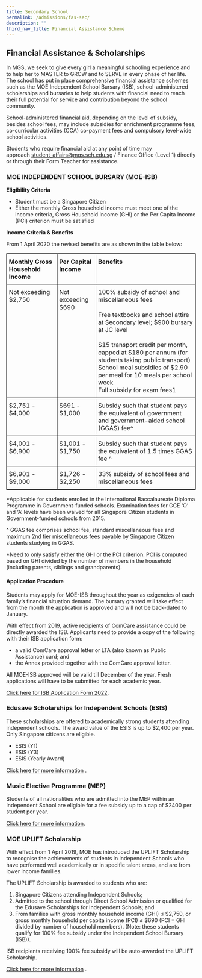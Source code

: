 ```yaml
---
title: Secondary School
permalink: /admissions/fas-sec/
description: ""
third_nav_title: Financial Assistance Scheme
---
```



## Financial Assistance & Scholarships

In MGS, we seek to give every girl a meaningful schooling experience and to help her to MASTER to GROW and to SERVE in every phase of her life. The school has put in place comprehensive financial assistance schemes such as the MOE Independent School Bursary (ISB), school-administered scholarships and bursaries to help students with financial need to reach their full potential for service and contribution beyond the school community.

School-administered financial aid, depending on the level of subsidy, besides school fees, may include subsidies for enrichment programme fees, co-curricular activities (CCA) co-payment fees and compulsory level-wide school activities.
 
Students who require financial aid at any point of time may approach [student_affairs@mgs.sch.edu.sg](mailto:student_affairs@mgs.sch.edu.sg) / Finance Office (Level 1) directly or through their Form Teacher for assistance.

### MOE INDEPENDENT SCHOOL BURSARY (MOE-ISB)

**Eligibility Criteria**

*   Student must be a Singapore Citizen
*   Either the monthly Gross household income must meet one of the income criteria, Gross Household Income (GHI) or the Per Capita Income (PCI) criterion must be satisfied

**Income Criteria & Benefits**

From 1 April 2020 the revised benefits are as shown in the table below:

<style type="text/css">
.tg {
		border: 1px solid;
    border-collapse: collapse;
    border-spacing: 0;
}
.tg td {	
    border-color: black;
    border-style: solid;
    border-width: 1px;
    overflow: hidden;
    padding: 10px 5px;
    word-break: normal;
}
.tg th {
    border-color: black;
    border-style: solid;
    border-width: 1px;
    font-weight: normal;
    overflow: hidden;
    padding: 10px 5px;
    word-break: normal;
}
.tg .tg-mppl {
		border: 1px solid;
    text-align: left;
    vertical-align: top
}
.tg .tg-rdtm {
		border: 1px solid;
    font-weight: bold;
    text-align: left;
    vertical-align: top
}
</style>
<table class="tg">
  <thead>
    <tr>
      <th class="tg-rdtm">Monthly Gross Household Income</th>
      <th class="tg-rdtm">Per Capital Income</th>
      <th class="tg-rdtm">Benefits</th>
    </tr>
  </thead>
  <tbody>
    <tr>
      <td class="tg-mppl">Not exceeding<br>
        $2,750</td>
      <td class="tg-mppl">Not exceeding<br>
        $690</td>
      <td class="tg-mppl">100% subsidy of school and miscellaneous fees<br>
        <br>
        Free textbooks and school attire at Secondary level; $900 bursary at JC level <br>
        <br>
        $15 transport credit per month, capped at $180 per annum (for students taking public transport) <br>
        School meal subsidies of $2.90 per meal for 10 meals per school week<br>
        Full subsidy for exam fees1</td>
    </tr>
    <tr>
      <td class="tg-mppl">$2,751 - $4,000 </td>
      <td class="tg-mppl">$691 - $1,000 </td>
      <td class="tg-mppl">Subsidy such that student pays the equivalent of government and government-aided school (GGAS) fee^ </td>
    </tr>
    <tr>
      <td class="tg-mppl"> $4,001 - $6,900</td>
      <td class="tg-mppl">$1,001 - $1,750 </td>
      <td class="tg-mppl">Subsidy such that student pays the equivalent of 1.5 times GGAS fee ^ </td>
    </tr>
    <tr>
      <td class="tg-mppl"> $6,901 - $9,000</td>
      <td class="tg-mppl">$1,726 - $2,250</td>
      <td class="tg-mppl">33% subsidy of school fees and miscellaneous fees </td>
    </tr>
  </tbody>
</table>


*Applicable for students enrolled in the International Baccalaureate Diploma Programme in Government-funded schools. Examination fees for GCE ‘O’ and ‘A’ levels have been waived for all Singapore Citizen students in Government-funded schools from 2015. 

^ GGAS fee comprises school fee, standard miscellaneous fees and maximum 2nd tier miscellaneous fees payable by Singapore Citizen students studying in GGAS.

*Need to only satisfy either the GHI or the PCI criterion. PCI is computed based on GHI divided by the number of members in the household (including parents, siblings and grandparents).

#### **Application Procedure**

Students may apply for MOE-ISB throughout the year as exigencies of each family’s financial situation demand. The bursary granted will take effect from the month the application is approved and will not be back-dated to January.

With effect from 2019, active recipients of ComCare assistance could be directly awarded the ISB. Applicants need to provide a copy of the following with their ISB application form:

*   a valid ComCare approval letter or LTA (also known as Public Assistance) card; and
*   the Annex provided together with the ComCare approval letter.

All MOE-ISB approved will be valid till December of the year. Fresh applications will have to be submitted for each academic year.

[Click here for ISB Application Form 2022](https://drive.google.com/file/d/1lx38lkPmHDvrH9u54KE_w7rOS-OeDGMe/view?usp=sharing).


### Edusave Scholarships for Independent Schools (ESIS)

These scholarships are offered to academically strong students attending independent schools. The award value of the ESIS is up to $2,400 per year. Only Singapore citizens are eligible.

*   ESIS (Y1)
*   ESIS (Y3)
*   ESIS (Yearly Award)

[Click here for more information](https://www.moe.gov.sg/financial-matters/awards-scholarships/edusave-scholarships-independent) .

### Music Elective Programme (MEP)

Students of all nationalities who are admitted into the MEP within an Independent School are eligible for a fee subsidy up to a cap of $2400 per student per year.  
  

[Click here for more information](https://www.moe.gov.sg/education-in-sg/our-programmes/mep-sec/where-to-take-it#:~:text=MEP%20students%20do%20not%20need,of%20%242%2C400%20per%20student%20yearly.).

### MOE UPLIFT Scholarship

With effect from 1 April 2019, MOE has introduced the UPLIFT Scholarship to recognise the achievements of students in Independent Schools who have performed well academically or in specific talent areas, and are from lower income families.  

The UPLIFT Scholarship is awarded to students who are:  

1.  Singapore Citizens attending Independent Schools;
2.  Admitted to the school through Direct School Admission or qualified for the Edusave Scholarships for Independent Schools; and
3.  From families with gross monthly household income (GHI) ≤ $2,750, or gross monthly household per capita income (PCI) ≤ $690 (PCI = GHI divided by number of household members). (Note: these students qualify for 100% fee subsidy under the Independent School Bursary (ISB)).

ISB recipients receiving 100% fee subsidy will be auto-awarded the UPLIFT Scholarship.  

[Click here for more information](https://www.moe.gov.sg/financial-matters/awards-scholarships/uplift-scholarships) .